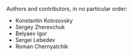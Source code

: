 Authors and contributors, in no particular order:

* Konstantin Kolosovsky
* Sergey Zherevchuk
* Belyaev Igor
* Sergei Lebedev
* Roman Chernyatchik
